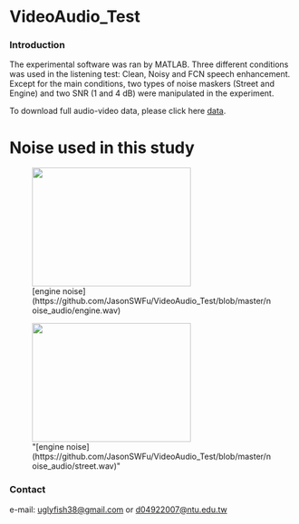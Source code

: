 # VideoAudio_Test

### Introduction
The experimental software was ran by MATLAB. Three different conditions was used in the listening test: Clean, Noisy and FCN speech enhancement. Except for the main conditions, two types of noise maskers (Street and Engine) and two SNR (1 and 4 dB) were manipulated in the experiment.

To download full audio-video data, please click here [data](https://drive.google.com/drive/folders/1iycJkD47wdJO9xw48ChR4g4cCmDnH4Iu?usp=sharing).


# Noise used in this study
<figure>
  <img width="280" height="210" src="https://github.com/JasonSWFu/VideoAudio_Test/blob/master/images/engine.bmp"/>
  <figcaption> [engine noise](https://github.com/JasonSWFu/VideoAudio_Test/blob/master/noise_audio/engine.wav)</figcaption>
</figure>    

<figure>
  <img width="280" height="210" src="https://github.com/JasonSWFu/VideoAudio_Test/blob/master/images/street.bmp"/>
  <figcaption> "[engine noise](https://github.com/JasonSWFu/VideoAudio_Test/blob/master/noise_audio/street.wav)" </figcaption>
</figure>
    
### Contact

e-mail: uglyfish38@gmail.com or d04922007@ntu.edu.tw

